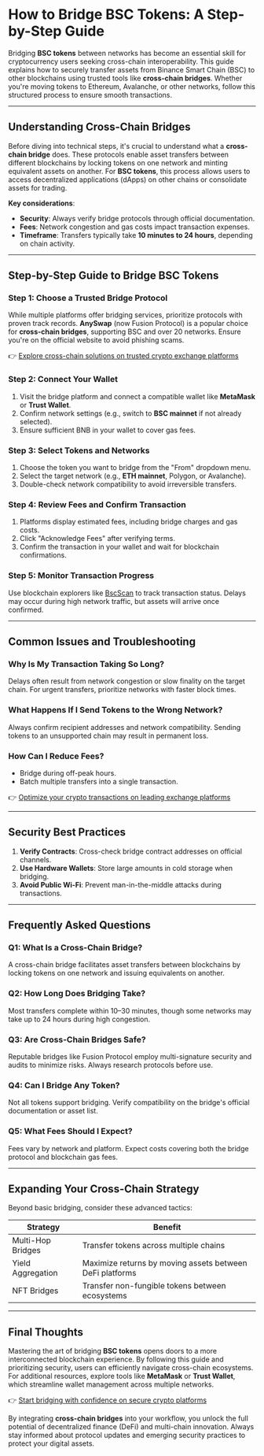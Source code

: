 # How to Bridge BSC Tokens: A Step-by-Step Guide  

Bridging **BSC tokens** between networks has become an essential skill for cryptocurrency users seeking cross-chain interoperability. This guide explains how to securely transfer assets from Binance Smart Chain (BSC) to other blockchains using trusted tools like **cross-chain bridges**. Whether you're moving tokens to Ethereum, Avalanche, or other networks, follow this structured process to ensure smooth transactions.  

---

## Understanding Cross-Chain Bridges  

Before diving into technical steps, it's crucial to understand what a **cross-chain bridge** does. These protocols enable asset transfers between different blockchains by locking tokens on one network and minting equivalent assets on another. For **BSC tokens**, this process allows users to access decentralized applications (dApps) on other chains or consolidate assets for trading.  

**Key considerations**:  
- **Security**: Always verify bridge protocols through official documentation.  
- **Fees**: Network congestion and gas costs impact transaction expenses.  
- **Timeframe**: Transfers typically take **10 minutes to 24 hours**, depending on chain activity.  

---

## Step-by-Step Guide to Bridge BSC Tokens  

### Step 1: Choose a Trusted Bridge Protocol  

While multiple platforms offer bridging services, prioritize protocols with proven track records. **AnySwap** (now Fusion Protocol) is a popular choice for **cross-chain bridges**, supporting BSC and over 20 networks. Ensure you're on the official website to avoid phishing scams.  

👉 [Explore cross-chain solutions on trusted crypto exchange platforms](https://bit.ly/okx-bonus)  

### Step 2: Connect Your Wallet  

1. Visit the bridge platform and connect a compatible wallet like **MetaMask** or **Trust Wallet**.  
2. Confirm network settings (e.g., switch to **BSC mainnet** if not already selected).  
3. Ensure sufficient BNB in your wallet to cover gas fees.  

### Step 3: Select Tokens and Networks  

1. Choose the token you want to bridge from the "From" dropdown menu.  
2. Select the target network (e.g., **ETH mainnet**, Polygon, or Avalanche).  
3. Double-check network compatibility to avoid irreversible transfers.  

### Step 4: Review Fees and Confirm Transaction  

1. Platforms display estimated fees, including bridge charges and gas costs.  
2. Click "Acknowledge Fees" after verifying terms.  
3. Confirm the transaction in your wallet and wait for blockchain confirmations.  

### Step 5: Monitor Transaction Progress  

Use blockchain explorers like [BscScan](https://bscscan.com/) to track transaction status. Delays may occur during high network traffic, but assets will arrive once confirmed.  

---

## Common Issues and Troubleshooting  

### Why Is My Transaction Taking So Long?  
Delays often result from network congestion or slow finality on the target chain. For urgent transfers, prioritize networks with faster block times.  

### What Happens If I Send Tokens to the Wrong Network?  
Always confirm recipient addresses and network compatibility. Sending tokens to an unsupported chain may result in permanent loss.  

### How Can I Reduce Fees?  
- Bridge during off-peak hours.  
- Batch multiple transfers into a single transaction.  

👉 [Optimize your crypto transactions on leading exchange platforms](https://bit.ly/okx-bonus)  

---

## Security Best Practices  

1. **Verify Contracts**: Cross-check bridge contract addresses on official channels.  
2. **Use Hardware Wallets**: Store large amounts in cold storage when bridging.  
3. **Avoid Public Wi-Fi**: Prevent man-in-the-middle attacks during transactions.  

---

## Frequently Asked Questions  

### Q1: What Is a Cross-Chain Bridge?  
A cross-chain bridge facilitates asset transfers between blockchains by locking tokens on one network and issuing equivalents on another.  

### Q2: How Long Does Bridging Take?  
Most transfers complete within 10–30 minutes, though some networks may take up to 24 hours during high congestion.  

### Q3: Are Cross-Chain Bridges Safe?  
Reputable bridges like Fusion Protocol employ multi-signature security and audits to minimize risks. Always research protocols before use.  

### Q4: Can I Bridge Any Token?  
Not all tokens support bridging. Verify compatibility on the bridge's official documentation or asset list.  

### Q5: What Fees Should I Expect?  
Fees vary by network and platform. Expect costs covering both the bridge protocol and blockchain gas fees.  

---

## Expanding Your Cross-Chain Strategy  

Beyond basic bridging, consider these advanced tactics:  

| Strategy          | Benefit                                  |  
|-------------------|------------------------------------------|  
| Multi-Hop Bridges | Transfer tokens across multiple chains     |  
| Yield Aggregation | Maximize returns by moving assets between DeFi platforms |  
| NFT Bridges       | Transfer non-fungible tokens between ecosystems |  

---

## Final Thoughts  

Mastering the art of bridging **BSC tokens** opens doors to a more interconnected blockchain experience. By following this guide and prioritizing security, users can efficiently navigate cross-chain ecosystems. For additional resources, explore tools like **MetaMask** or **Trust Wallet**, which streamline wallet management across multiple networks.  

👉 [Start bridging with confidence on secure crypto platforms](https://bit.ly/okx-bonus)  

By integrating **cross-chain bridges** into your workflow, you unlock the full potential of decentralized finance (DeFi) and multi-chain innovation. Always stay informed about protocol updates and emerging security practices to protect your digital assets.